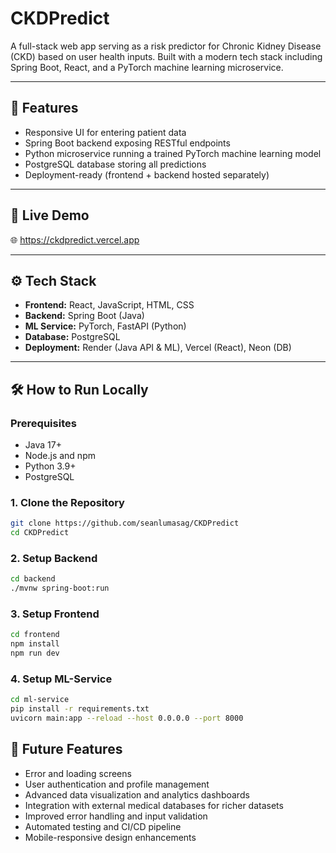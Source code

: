# CKDPredict

A full-stack web app serving as a risk predictor for Chronic Kidney Disease (CKD) based on user health inputs. Built with a modern tech stack including Spring Boot, React, and a PyTorch machine learning microservice.

---

## 🧠 Features

- Responsive UI for entering patient data
- Spring Boot backend exposing RESTful endpoints
- Python microservice running a trained PyTorch machine learning model
- PostgreSQL database storing all predictions
- Deployment-ready (frontend + backend hosted separately)

---

## 🚀 Live Demo

🌐 https://ckdpredict.vercel.app

---

## ⚙️ Tech Stack

- **Frontend:** React, JavaScript, HTML, CSS  
- **Backend:** Spring Boot (Java)  
- **ML Service:** PyTorch, FastAPI (Python)
- **Database:** PostgreSQL  
- **Deployment:** Render (Java API & ML), Vercel (React), Neon (DB)

---

## 🛠️ How to Run Locally

### Prerequisites

- Java 17+
- Node.js and npm
- Python 3.9+
- PostgreSQL

### 1. Clone the Repository
```bash
git clone https://github.com/seanlumasag/CKDPredict
cd CKDPredict
```

### 2. Setup Backend
```bash
cd backend
./mvnw spring-boot:run
```

### 3. Setup Frontend
```bash
cd frontend
npm install
npm run dev
```

### 4. Setup ML-Service
```bash
cd ml-service
pip install -r requirements.txt
uvicorn main:app --reload --host 0.0.0.0 --port 8000
```

## 🚧 Future Features

- Error and loading screens
- User authentication and profile management  
- Advanced data visualization and analytics dashboards  
- Integration with external medical databases for richer datasets  
- Improved error handling and input validation  
- Automated testing and CI/CD pipeline  
- Mobile-responsive design enhancements 
